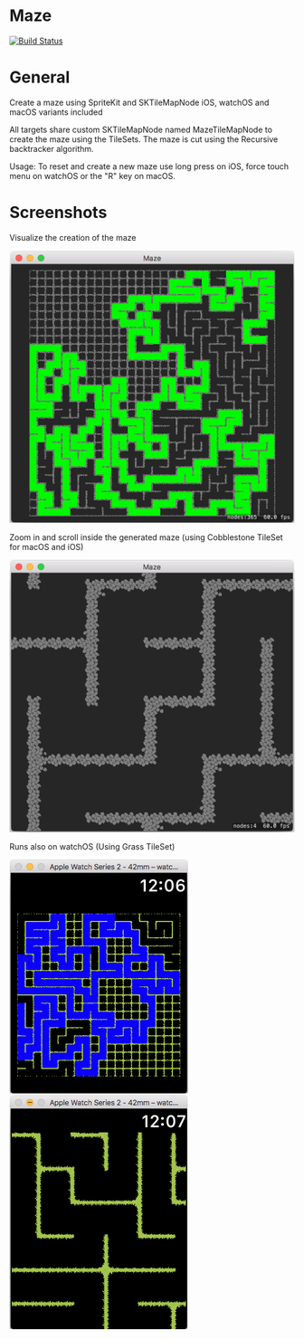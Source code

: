 # Maze
[![Build Status](https://travis-ci.org/mdaskalov/Maze.svg?branch=master)](https://travis-ci.org/mdaskalov/Maze)

# General
Create a maze using SpriteKit and SKTileMapNode iOS, watchOS and macOS variants included

All targets share custom SKTileMapNode named MazeTileMapNode to create the maze using the TileSets. The maze is cut using the Recursive backtracker algorithm. 

Usage: To reset and create a new maze use long press on iOS, force touch menu on watchOS or the "R" key on macOS.

# Screenshots

Visualize the creation of the maze 

![Maze Creation](screenshot1.png "Maze Creation")

Zoom in and scroll inside the generated maze (using Cobblestone TileSet for macOS and iOS)

![Maze Zoom-In](screenshot2.png "Zoom-In")

Runs also on watchOS (Using Grass TileSet)

![Watch Maze Creation](screenshot3.png "Maze Creation") ![Watch Zoom-In](screenshot4.png "Zoom-In")
